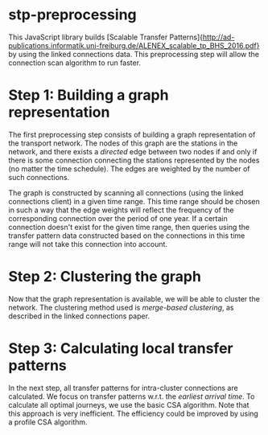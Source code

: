 # stp-preprocessing

This JavaScript library builds [Scalable Transfer Patterns]{http://ad-publications.informatik.uni-freiburg.de/ALENEX_scalable_tp_BHS_2016.pdf} by using the linked connections data. This
preprocessing step will allow the connection scan algorithm to run faster.

Step 1: Building a graph representation
=======================================

The first preprocessing step consists of building a graph representation of the
transport network. The nodes of this graph are the stations in the network, and
there exists a *directed* edge between two nodes if and only if there is some
connection connecting the stations represented by the nodes (no matter the
time schedule). The edges are weighted by the number of such connections.

The graph is constructed by scanning all connections (using the linked connections
client) in a given time range. This time range should be chosen in such a way
that the edge weights will reflect the frequency of the corresponding connection
over the period of one year. If a certain connection doesn't exist for the given
time range, then queries using the transfer pattern data constructed based on
the connections in this time range will not take this connection into account.

Step 2: Clustering the graph
============================

Now that the graph representation is available, we will be able to cluster
the network. The clustering method used is *merge-based clustering*, as
described in the linked connections paper.

Step 3: Calculating local transfer patterns
===========================================

In the next step, all transfer patterns for intra-cluster connections are
calculated. We focus on transfer patterns w.r.t. the *earliest arrival time*.
To calculate all optimal journeys, we use the basic CSA algorithm. Note that
this approach is very inefficient. The efficiency could be improved by using
a profile CSA algorithm.


